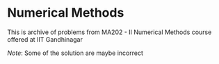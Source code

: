 # Numerical Methods
This is archive of problems from MA202 - II Numerical Methods course offered at IIT Gandhinagar

*Note*: Some of the solution are maybe incorrect